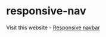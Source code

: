 # responsive-nav

Visit this website - [Responsive navbar](https://prgvaibhav.github.io/responsive-nav/)
